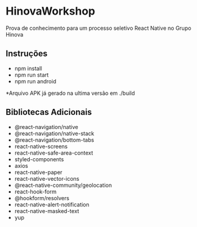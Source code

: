 # HinovaWorkshop

Prova de conhecimento para um processo seletivo React Native no Grupo Hinova

## Instruções

- npm install
- npm run start
- npm run android

\*Arquivo APK já gerado na ultima versão em ./build

## Bibliotecas Adicionais

- @react-navigation/native
- @react-navigation/native-stack
- @react-navigation/bottom-tabs
- react-native-screens
- react-native-safe-area-context
- styled-components
- axios
- react-native-paper
- react-native-vector-icons
- @react-native-community/geolocation
- react-hook-form
- @hookform/resolvers
- react-native-alert-notification
- react-native-masked-text
- yup
